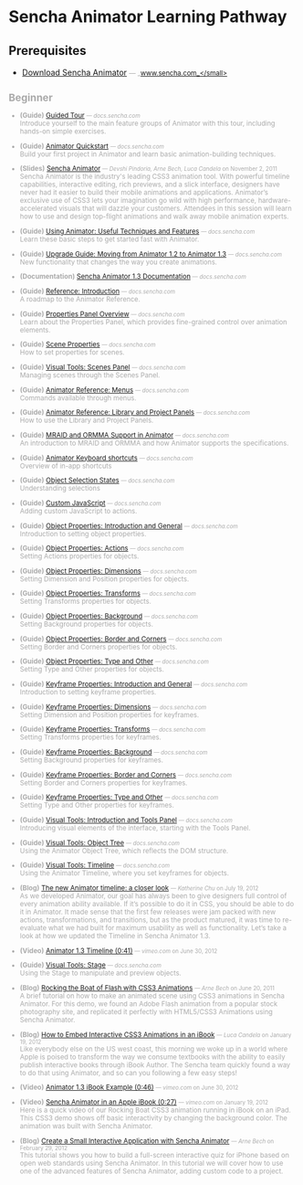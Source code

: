 # Sencha Animator Learning Pathway


## Prerequisites

- [Download Sencha Animator](http://www.sencha.com/products/animator/download/) <small style='color:#aaa;'>&mdash; _www.sencha.com_</small>  
  

## Beginner

- **(Guide)** [Guided Tour](http://docs.sencha.com/animator/1-3/#!/guide/tour) <small style='color:#aaa;'>&mdash; _docs.sencha.com_</small>  
  Introduce yourself to the main feature groups of Animator with this tour, including hands-on simple exercises.

- **(Guide)** [Animator Quickstart](http://docs.sencha.com/animator/1-3/#!/guide/quickstart) <small style='color:#aaa;'>&mdash; _docs.sencha.com_</small>  
  Build your first project in Animator and learn basic animation-building techniques.

- **(Slides)** [Sencha Animator](http://www.sencha.com/conference/session/sencha-animator) <small style='color:#aaa;'>&mdash; _Devshi Pindoria, Arne Bech, Luca Candela_ on November 2, 2011</small>  
  Sencha Animator is the industry's leading CSS3 animation tool. With powerful timeline capabilities, interactive editing, rich previews, and a slick interface, designers have never had it easier to build their mobile animations and applications. Animator’s exclusive use of CSS3 lets your imagination go wild with high performance, hardware-accelerated visuals that will dazzle your customers. Attendees in this session will learn how to use and design top-flight animations and walk away mobile animation experts.

- **(Guide)** [Using Animator: Useful Techniques and Features](http://docs.sencha.com/animator/1-3/#!/guide/techniques) <small style='color:#aaa;'>&mdash; _docs.sencha.com_</small>  
  Learn these basic steps to get started fast with Animator.

- **(Guide)** [Upgrade Guide: Moving from Animator 1.2 to Animator 1.3](http://docs.sencha.com/animator/1-3/#!/guide/upgrade_1_3) <small style='color:#aaa;'>&mdash; _docs.sencha.com_</small>  
  New functionality that changes the way you create animations.

- **(Documentation)** [Sencha Animator 1.3 Documentation](http://docs.sencha.com/animator/1-3/) <small style='color:#aaa;'>&mdash; _docs.sencha.com_</small>  
  
- **(Guide)** [Reference: Introduction](http://docs.sencha.com/animator/1-3/#!/guide/IntroTOC) <small style='color:#aaa;'>&mdash; _docs.sencha.com_</small>  
  A roadmap to the Animator Reference.

- **(Guide)** [Properties Panel Overview](http://docs.sencha.com/animator/1-3/#!/guide/proppan_overview) <small style='color:#aaa;'>&mdash; _docs.sencha.com_</small>  
  Learn about the Properties Panel, which provides fine-grained control over animation elements.

- **(Guide)** [Scene Properties](http://docs.sencha.com/animator/1-3/#!/guide/scene_properties) <small style='color:#aaa;'>&mdash; _docs.sencha.com_</small>  
  How to set properties for scenes.

- **(Guide)** [Visual Tools: Scenes Panel](http://docs.sencha.com/animator/1-3/#!/guide/visual_scenes) <small style='color:#aaa;'>&mdash; _docs.sencha.com_</small>  
  Managing scenes through the Scenes Panel.

- **(Guide)** [Animator Reference: Menus](http://docs.sencha.com/animator/1-3/#!/guide/menus) <small style='color:#aaa;'>&mdash; _docs.sencha.com_</small>  
  Commands available through menus.

- **(Guide)** [Animator Reference: Library and Project Panels](http://docs.sencha.com/animator/1-3/#!/guide/libraryprojectpanels) <small style='color:#aaa;'>&mdash; _docs.sencha.com_</small>  
  How to use the Library and Project Panels.

- **(Guide)** [MRAID and ORMMA Support in Animator](http://docs.sencha.com/animator/1-3/#!/guide/ormma) <small style='color:#aaa;'>&mdash; _docs.sencha.com_</small>  
  An introduction to MRAID and ORMMA and how Animator supports the specifications.

- **(Guide)** [Animator Keyboard shortcuts](http://docs.sencha.com/animator/1-3/#!/guide/shortcuts) <small style='color:#aaa;'>&mdash; _docs.sencha.com_</small>  
  Overview of in-app shortcuts

- **(Guide)** [Object Selection States](http://docs.sencha.com/animator/1-3/#!/guide/obj_selection_states) <small style='color:#aaa;'>&mdash; _docs.sencha.com_</small>  
  Understanding selections

- **(Guide)** [Custom JavaScript](http://docs.sencha.com/animator/1-3/#!/guide/advanced_js) <small style='color:#aaa;'>&mdash; _docs.sencha.com_</small>  
  Adding custom JavaScript to actions.

- **(Guide)** [Object Properties: Introduction and General](http://docs.sencha.com/animator/1-3/#!/guide/objprops_introgeneralactions) <small style='color:#aaa;'>&mdash; _docs.sencha.com_</small>  
  Introduction to setting object properties.

- **(Guide)** [Object Properties: Actions](http://docs.sencha.com/animator/1-3/#!/guide/objprops_actions) <small style='color:#aaa;'>&mdash; _docs.sencha.com_</small>  
  Setting Actions properties for objects.

- **(Guide)** [Object Properties: Dimensions](http://docs.sencha.com/animator/1-3/#!/guide/objprops_dimensionsposition) <small style='color:#aaa;'>&mdash; _docs.sencha.com_</small>  
  Setting Dimension and Position properties for objects.

- **(Guide)** [Object Properties: Transforms](http://docs.sencha.com/animator/1-3/#!/guide/objprops_transforms) <small style='color:#aaa;'>&mdash; _docs.sencha.com_</small>  
  Setting Transforms properties for objects.

- **(Guide)** [Object Properties: Background](http://docs.sencha.com/animator/1-3/#!/guide/objprops_background) <small style='color:#aaa;'>&mdash; _docs.sencha.com_</small>  
  Setting Background properties for objects.

- **(Guide)** [Object Properties: Border and Corners](http://docs.sencha.com/animator/1-3/#!/guide/objprops_bordercorners) <small style='color:#aaa;'>&mdash; _docs.sencha.com_</small>  
  Setting Border and Corners properties for objects.

- **(Guide)** [Object Properties: Type and Other](http://docs.sencha.com/animator/1-3/#!/guide/objprops_typeother) <small style='color:#aaa;'>&mdash; _docs.sencha.com_</small>  
  Setting Type and Other properties for objects.

- **(Guide)** [Keyframe Properties: Introduction and General](http://docs.sencha.com/animator/1-3/#!/guide/keyfprops_intro) <small style='color:#aaa;'>&mdash; _docs.sencha.com_</small>  
  Introduction to setting keyframe properties.

- **(Guide)** [Keyframe Properties: Dimensions](http://docs.sencha.com/animator/1-3/#!/guide/keyfprops_dimensionsposition) <small style='color:#aaa;'>&mdash; _docs.sencha.com_</small>  
  Setting Dimension and Position properties for keyframes.

- **(Guide)** [Keyframe Properties: Transforms](http://docs.sencha.com/animator/1-3/#!/guide/keyfprops_transforms) <small style='color:#aaa;'>&mdash; _docs.sencha.com_</small>  
  Setting Transforms properties for keyframes.

- **(Guide)** [Keyframe Properties: Background](http://docs.sencha.com/animator/1-3/#!/guide/keyfprops_background) <small style='color:#aaa;'>&mdash; _docs.sencha.com_</small>  
  Setting Background properties for keyframes.

- **(Guide)** [Keyframe Properties: Border and Corners](http://docs.sencha.com/animator/1-3/#!/guide/keyfprops_bordercorners) <small style='color:#aaa;'>&mdash; _docs.sencha.com_</small>  
  Setting Border and Corners properties for keyframes.

- **(Guide)** [Keyframe Properties: Type and Other](http://docs.sencha.com/animator/1-3/#!/guide/keyfprops_typeother) <small style='color:#aaa;'>&mdash; _docs.sencha.com_</small>  
  Setting Type and Other properties for keyframes.

- **(Guide)** [Visual Tools: Introduction and Tools Panel](http://docs.sencha.com/animator/1-3/#!/guide/visual_introtoolspanel) <small style='color:#aaa;'>&mdash; _docs.sencha.com_</small>  
  Introducing visual elements of the interface, starting with the Tools Panel.

- **(Guide)** [Visual Tools: Object Tree](http://docs.sencha.com/animator/1-3/#!/guide/visual_objecttree) <small style='color:#aaa;'>&mdash; _docs.sencha.com_</small>  
  Using the Animator Object Tree, which reflects the DOM structure.

- **(Guide)** [Visual Tools: Timeline](http://docs.sencha.com/animator/1-3/#!/guide/visual_timeline) <small style='color:#aaa;'>&mdash; _docs.sencha.com_</small>  
  Using the Animator Timeline, where you set keyframes for objects.

- **(Blog)** [The new Animator timeline: a closer look](http://www.sencha.com/blog/using-the-new-animator-timeline/) <small style='color:#aaa;'>&mdash; _Katherine Chu_ on July 19, 2012</small>  
  As we developed Animator, our goal has always been to give designers full control of every animation ability available. If it’s possible to do it in CSS, you should be able to do it in Animator. It made sense that the first few releases were jam packed with new actions, transformations, and transitions, but as the product matured, it was time to re-evaluate what we had built for maximum usability as well as functionality. Let’s take a look at how we updated the Timeline in Sencha Animator 1.3.

- **(Video)** [Animator 1.3 Timeline (0:41)](http://vimeo.com/44987102) <small style='color:#aaa;'>&mdash; _vimeo.com_ on June 30, 2012</small>  
  
- **(Guide)** [Visual Tools: Stage](http://docs.sencha.com/animator/1-3/#!/guide/visual_canvascenter) <small style='color:#aaa;'>&mdash; _docs.sencha.com_</small>  
  Using the Stage to manipulate and preview objects.

- **(Blog)** [Rocking the Boat of Flash with CSS3 Animations](http://www.sencha.com/blog/rocking-the-boat-of-flash-with-css3-animations/) <small style='color:#aaa;'>&mdash; _Arne Bech_ on June 20, 2011</small>  
  A brief tutorial on how to make an animated scene using CSS3 animations in Sencha Animator. For this demo, we found an Adobe Flash animation from a popular stock photography site, and replicated it perfectly with HTML5/CSS3 Animations using Sencha Animator.

- **(Blog)** [How to Embed Interactive CSS3 Animations in an iBook](http://www.sencha.com/blog/how-to-embed-interactive-css3-animations-in-an-ibook/) <small style='color:#aaa;'>&mdash; _Luca Candela_ on January 19, 2012</small>  
  Like everybody else on the US west coast, this morning we woke up in a world where Apple is poised to transform the way we consume textbooks with the ability to easily publish interactive books through iBook Author. The Sencha team quickly found a way to do that using Animator, and so can you following a few easy steps!

- **(Video)** [Animator 1.3 iBook Example (0:46)](http://vimeo.com/44987103) <small style='color:#aaa;'>&mdash; _vimeo.com_ on June 30, 2012</small>  
  
- **(Video)** [Sencha Animator in an Apple iBook (0:27)](http://vimeo.com/35333974) <small style='color:#aaa;'>&mdash; _vimeo.com_ on January 19, 2012</small>  
  Here is a quick video of our Rocking Boat CSS3 animation running in iBook on an iPad. This CSS3 demo shows off basic interactivity by changing the background color. The animation was built with Sencha Animator.

- **(Blog)** [Create a Small Interactive Application with Sencha Animator](http://www.sencha.com/blog/interactive-application-with-sencha-animator/) <small style='color:#aaa;'>&mdash; _Arne Bech_ on February 29, 2012</small>  
  This tutorial shows you how to build a full-screen interactive quiz for iPhone based on open web standards using Sencha Animator. In this tutorial we will cover how to use one of the advanced features of Sencha Animator, adding custom code to a project.


